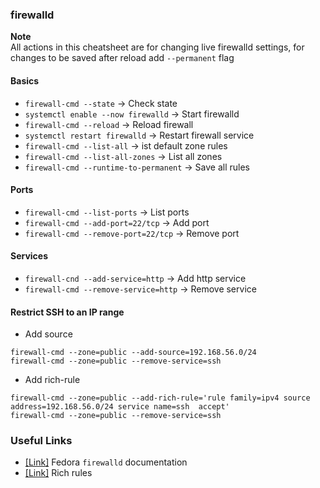 ### firewalld
**Note**  
All actions in this cheatsheet are for changing live firewalld settings, 
for changes to be saved after reload add `--permanent` flag

#### Basics
* `firewall-cmd --state` -> Check state 
* `systemctl enable --now firewalld` -> Start firewalld 
* `firewall-cmd --reload` -> Reload firewall
* `systemctl restart firewalld` -> Restart firewall service
* `firewall-cmd --list-all` -> ist default zone rules
* `firewall-cmd --list-all-zones` -> List all zones 
* `firewall-cmd --runtime-to-permanent` -> Save all rules 


#### Ports
* `firewall-cmd --list-ports` -> List ports 
* `firewall-cmd --add-port=22/tcp` -> Add port 
* `firewall-cmd --remove-port=22/tcp` -> Remove port 


#### Services
* `firewall-cnd --add-service=http` -> Add http service 
* `firewall-cmd --remove-service=http` -> Remove service 


#### Restrict SSH to an IP range
* Add source
```
firewall-cmd --zone=public --add-source=192.168.56.0/24
firewall-cmd --zone=public --remove-service=ssh
```

* Add rich-rule
```
firewall-cmd --zone=public --add-rich-rule='rule family=ipv4 source address=192.168.56.0/24 service name=ssh  accept'
firewall-cmd --zone=public --remove-service=ssh
```

### Useful Links
* [[Link]](https://docs.fedoraproject.org/en-US/quick-docs/firewalld/) Fedora `firewalld` documentation
* [[Link]](https://www.computernetworkingnotes.com/linux-tutorials/firewalld-rich-rules-explained-with-examples.html
) Rich rules
